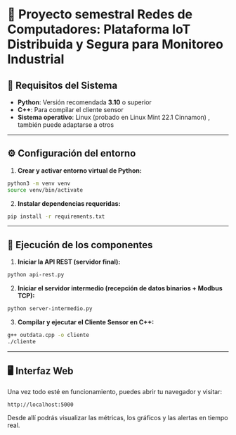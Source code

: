 # 📡 Proyecto semestral Redes de Computadores: Plataforma IoT Distribuida y Segura para Monitoreo Industrial

## 🧰 Requisitos del Sistema

* **Python**: Versión recomendada **3.10** o superior
* **C++**: Para compilar el cliente sensor
* **Sistema operativo**: Linux (probado en Linux Mint 22.1 Cinnamon) , también puede adaptarse a otros

---

## ⚙️ Configuración del entorno

1. **Crear y activar entorno virtual de Python:**

```bash
python3 -m venv venv
source venv/bin/activate
```

2. **Instalar dependencias requeridas:**

```bash
pip install -r requirements.txt
```

---

## 🚀 Ejecución de los componentes

1. **Iniciar la API REST (servidor final):**

```bash
python api-rest.py
```

2. **Iniciar el servidor intermedio (recepción de datos binarios + Modbus TCP):**

```bash
python server-intermedio.py
```

3. **Compilar y ejecutar el Cliente Sensor en C++:**

```bash
g++ outdata.cpp -o cliente
./cliente
```

---

## 🖥️ Interfaz Web

Una vez todo esté en funcionamiento, puedes abrir tu navegador y visitar:

```
http://localhost:5000
```

Desde allí podrás visualizar las métricas, los gráficos y las alertas en tiempo real.
